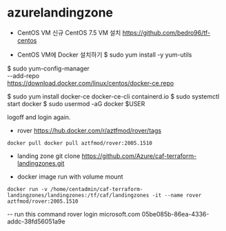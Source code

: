 # azurelandingzone


- CentOS VM
신규 CentOS 7.5 VM 설치
https://github.com/bedro96/tf-centos
 
- CentOS VM에 Docker 설치하기
$ sudo yum install -y yum-utils

$ sudo yum-config-manager \
    --add-repo \
    https://download.docker.com/linux/centos/docker-ce.repo
    
$ sudo yum install docker-ce docker-ce-cli containerd.io
$ sudo systemctl start docker
$ sudo usermod -aG docker $USER

logoff and login again.
    
- rover 
https://hub.docker.com/r/aztfmod/rover/tags
```
docker pull docker pull aztfmod/rover:2005.1510
```

- landing zone
git clone https://github.com/Azure/caf-terraform-landingzones.git

- docker image run with volume mount
```
docker run -v /home/centadmin/caf-terraform-landingzones/landingzones:/tf/caf/landingzones -it --name rover aztfmod/rover:2005.1510
```

-- run this command
rover login microsoft.com 05be085b-86ea-4336-addc-38fd56051a9e


